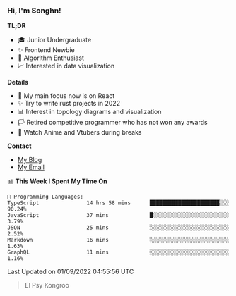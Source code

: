 ### Hi, I'm Songhn!

**TL;DR**

- 🎓 Junior Undergraduate
- ✨ Frontend Newbie
- 🎈 Algorithm Enthusiast
- 📈 Interested in data visualization

**Details**

- 🎯 My main focus now is on React
- ✨ Try to write rust projects in 2022
- 📊 Interest in topology diagrams and visualization
- 🏳️ Retired competitive programmer who has not won any awards
- 🍵 Watch Anime and Vtubers during breaks

**Contact**
- [My Blog](https://blog.songhn.com)
- [My Email](mailto:songhn233@gmail.com)

<!--START_SECTION:waka-->
📊 **This Week I Spent My Time On** 

```text
💬 Programming Languages: 
TypeScript               14 hrs 58 mins      ██████████████████████░░░   90.24% 
JavaScript               37 mins             █░░░░░░░░░░░░░░░░░░░░░░░░   3.79% 
JSON                     25 mins             ░░░░░░░░░░░░░░░░░░░░░░░░░   2.52% 
Markdown                 16 mins             ░░░░░░░░░░░░░░░░░░░░░░░░░   1.63% 
GraphQL                  11 mins             ░░░░░░░░░░░░░░░░░░░░░░░░░   1.16%

```


 Last Updated on 01/09/2022 04:55:56 UTC
<!--END_SECTION:waka-->

> El Psy Kongroo
